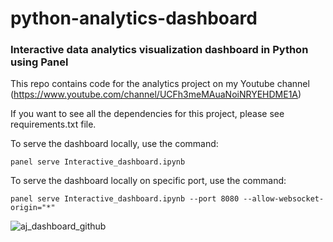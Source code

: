 # python-analytics-dashboard
### Interactive data analytics visualization dashboard in Python using Panel

This repo contains code for the analytics project on my Youtube channel (https://www.youtube.com/channel/UCFh3meMAuaNoiNRYEHDME1A)

If you want to see all the dependencies for this project, please see requirements.txt file.

To serve the dashboard locally, use the command:
```
panel serve Interactive_dashboard.ipynb

```
To serve the dashboard locally on specific port, use the command:
```
panel serve Interactive_dashboard.ipynb --port 8080 --allow-websocket-origin="*"

```



![aj_dashboard_github](https://user-images.githubusercontent.com/10542962/210042816-15cb9ba6-bf1b-4f60-adb1-43a6137c32c9.jpg)
